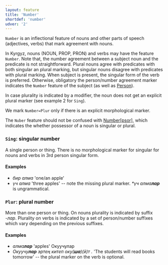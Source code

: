 ```yaml
---
layout: feature
title: 'Number'
shortdef: 'number'
udver: '2'
---
```


`Number` is an inflectional feature of nouns and other parts of speech (adjectives, verbs) that mark agreement with nouns.

In Kyrgyz, nouns (NOUN, PROP, PRON) and verbs may have the feature `Number`.
Note that, the number agreement between a subject noun and the predicate is not straightforward.
Plural nouns agree with predicates with both singular an plural
marking,
but singular nouns disagree with predicates with plural marking.
When subject is present, the singular form of the verb is preferred.
Otherwise, obligatory the person/number agreement marker indicates the `Number` feature of the subject (as well as [Person]()).

In case plurality is indicated by a modifier, the noun does not get an explicit plural marker (see example 2 for `Sing`).

We mark `Number=Plur` only if there is an explicit morphological marker.

The `Nuber` feature should not be confused with [Number\[psor\]](Number_psor),
which indicates the whether possessor of a noun is singular or plural.

### <a name="Sing">`Sing`</a>: singular number

A single person or thing. There is no morphological marker for singular for nouns and verbs in 3rd person singular form.

#### Examples

* *бир алма* 'one/an apple'
* *үч алма* 'three apples' -- note the missing plural marker.
 _\*үч алма<b>лар</b>_ is ungrammatical.


### <a name="Plur">`Plur`</a>: plural number

More than one person or thing.
On nouns plurality is indicated by suffix *-лар*.
Plurality on verbs is indicated by a set of person/number suffixes which vary depending on the previous suffixes.

#### Examples

* *алма<b>лар</b>* 'apples'
Окуучулар 
* *Окуучу<b>лар</b> эртең китеп оку(<b>ша</b>)(й)т .* 'The students will read books tomorrow' -- the plural marker on the verb is optional.


<!-- Interlanguage links updated Po 6. listopadu 2023, 21:41:53 CET -->
